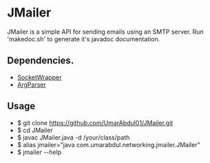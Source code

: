# JMailer
JMailer is a simple API for sending emails using an SMTP server. Run 'makedoc.sh' to generate it's javadoc documentation.

## Dependencies.
* [SocketWrapper](https://github.com/UmarAbdul01/SocketWrapper)
* [ArgParser](https://github.com/UmarAbdul01/ArgParser)

## Usage
* $ git clone https://github.com/UmarAbdul01/JMailer.git
* $ cd JMailer
* $ javac JMailer.java -d /your/class/path
* $ alias jmailer="java com.umarabdul.networking.jmailer.JMailer"
* $ jmailer --help
